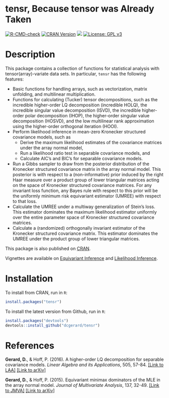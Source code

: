 
<!-- README.md is generated from README.Rmd. Please edit that file -->

# tensr, Because tensor was Already Taken

<!-- badges: start -->

[![R-CMD-check](https://github.com/dcgerard/tensr/workflows/R-CMD-check/badge.svg)](https://github.com/dcgerard/tensr/actions)
[![CRAN
Version](http://www.r-pkg.org/badges/version/tensr)](https://cran.r-project.org/package=tensr)
[![](http://cranlogs.r-pkg.org/badges/grand-total/tensr)](https://cran.r-project.org/package=tensr)
[![License: GPL
v3](https://img.shields.io/badge/License-GPL%20v3-blue.svg)](http://www.gnu.org/licenses/gpl-3.0)
<!-- badges: end -->

# Description

This package contains a collection of functions for statistical analysis
with tensor(array)-variate data sets. In particular, `tensr` has the
following features:

-   Basic functions for handling arrays, such as vectorization, matrix
    unfolding, and multilinear multiplication.
-   Functions for calculating (Tucker) tensor decompositions, such as
    the incredible higher-order LQ decomposition (incredible HOLQ), the
    incredible singular value decomposition (ISVD), the incredible
    higher-order polar decomposition (IHOP), the higher-order singular
    value decomposition (HOSVD), and the low multilinear rank
    approximation using the higher-order orthogonal iteration (HOOI).
-   Perform likelihood inference in mean-zero Kronecker structured
    covariance models, such as
    -   Derive the maximum likelihood estimates of the covariance
        matrices under the array normal model,
    -   Run a likelihood ratio test in separable covariance models, and
    -   Calculate AIC’s and BIC’s for separable covariance models.
-   Run a Gibbs sampler to draw from the posterior distribution of the
    Kronecker structured covariance matrix in the array normal model.
    This posterior is with respect to a (non-informative) prior induced
    by the right Haar measure over a product group of lower triangular
    matrices acting on the space of Kronecker structured covariance
    matrices. For any invariant loss function, any Bayes rule with
    respect to this prior will be the uniformly minimum risk equivariant
    estimator (UMREE) with respect to that loss.
-   Calculate the UMREE under a multiway generalization of Stein’s loss.
    This estimator dominates the maximum likelihood estimator uniformly
    over the entire parameter space of Kronecker structured covariance
    matrices.
-   Calculate a (randomized) orthogonally invariant estimator of the
    Kronecker structured covariance matrix. This estimator dominates the
    UMREE under the product group of lower triangular matrices.

This package is also published on
[CRAN](https://cran.r-project.org/package=tensr).

Vignettes are available on [Equivariant
Inference](https://cran.r-project.org/package=tensr/vignettes/equivariant_estimation.html)
and [Likelihood
Inference](https://cran.r-project.org/package=tensr/vignettes/maximum_likelihood.html).

# Installation

To install from CRAN, run in `R`:

``` r
install.packages("tensr")
```

To install the latest version from Github, run in `R`:

``` r
install.packages("devtools")
devtools::install_github("dcgerard/tensr")
```

# References

**Gerard, D.**, & Hoff, P. (2016). A higher-order LQ decomposition for
separable covariance models. *Linear Algebra and its Applications*, 505,
57-84. [\[Link to LAA\]](https://doi.org/10.1016/j.laa.2016.04.033)
[\[Link to arXiv\]](http://arxiv.org/pdf/1410.1094v1.pdf)

**Gerard, D.**, & Hoff, P. (2015). Equivariant minimax dominators of the
MLE in the array normal model. *Journal of Multivariate Analysis*, 137,
32-49. [\[Link to JMVA\]](https://doi.org/10.1016/j.jmva.2015.01.020)
[\[Link to arXiv\]](http://arxiv.org/pdf/1408.0424.pdf)
